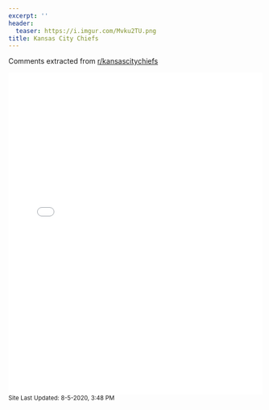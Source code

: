 ```yaml
---
excerpt: ''
header:
  teaser: https://i.imgur.com/Mvku2TU.png
title: Kansas City Chiefs
---
```


Comments extracted from [r/kansascitychiefs](https://reddit.com/r/kansascitychiefs)
<iframe id="igraph" scrolling="no" style="border:none;" seamless="seamless" src="/plots/NFL/KAN.html" height="640" width="100%"></iframe>
<small>Site Last Updated: 8-5-2020, 3:48 PM</small>